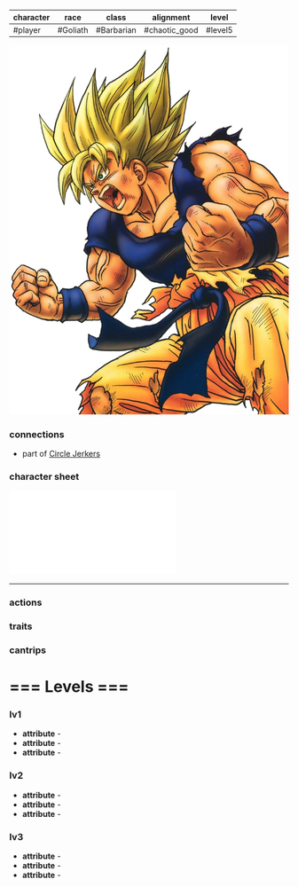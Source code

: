 | character | race     | class      | alignment     | level   |
| --------- | -------- | ---------- | ------------- | ------- |
| #player   | #Goliath | #Barbarian | #chaotic_good | #level5 |

![](Matter%20Campaign📁/Players👤/_attachments/img-broly.webp)
### connections
- part of [Circle Jerkers](Matter%20Campaign📁/Clans⚔/Circle%20Jerkers.md)

### character sheet
![](Matter%20Campaign📁/Players👤/_attachments/Broly_-_Lvl_5_2.pdf)

---
### actions
### traits
### cantrips

# === Levels ===
### lv1
- **attribute** - 
- **attribute** - 
- **attribute** - 

### lv2
- **attribute** - 
- **attribute** - 
- **attribute** - 

### lv3
- **attribute** - 
- **attribute** - 
- **attribute** - 
